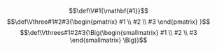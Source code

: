 $$\def\V#1{\mathbf{#1}}$$
$$\newcommand{\R}{\mathbb{R}}$$
$$\def\Vthree#1#2#3{\begin{pmatrix} #1 \\ #2 \\  #3 \end{pmatrix} }$$
$$\def\Vthrees#1#2#3{\Big(\begin{smallmatrix} #1 \\ #2 \\  #3 \end{smallmatrix} \Big)}$$
